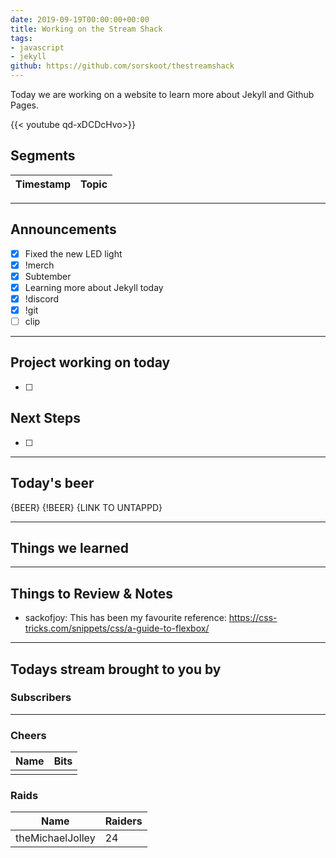 ```yaml
---
date: 2019-09-19T00:00:00+00:00
title: Working on the Stream Shack
tags:
- javascript
- jekyll
github: https://github.com/sorskoot/thestreamshack
---
```


Today we are working on a website to learn more about Jekyll and Github Pages.

{{< youtube qd-xDCDcHvo>}}

<!--more-->
## Segments

| Timestamp | Topic             |
| ---       | ---               |

---

## Announcements

- [X] Fixed the new LED light
- [X] !merch
- [X] Subtember
- [X] Learning more about Jekyll today
- [X] !discord
- [X] !git
- [ ] clip

---

## Project working on today

- [ ]

## Next Steps

- [ ]

---

## Today's beer

{BEER} {!BEER}
{LINK TO UNTAPPD}

---

## Things we learned

---

## Things to Review & Notes

- sackofjoy: This has been my favourite reference: https://css-tricks.com/snippets/css/a-guide-to-flexbox/

---

## Todays stream brought to you by

### Subscribers

---

### Cheers

| Name | Bits |
| --- | --- |
|   |   |

### Raids

| Name | Raiders |
| --- | --- |
| theMichaelJolley  | 24 |
